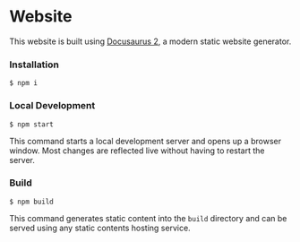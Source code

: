 # Website

This website is built using [Docusaurus 2](https://docusaurus.io/), a modern static website generator.

### Installation

```
$ npm i
```

### Local Development

```
$ npm start
```

This command starts a local development server and opens up a browser window. Most changes are reflected live without
having to restart the server.

### Build

```
$ npm build
```

This command generates static content into the `build` directory and can be served using any static contents hosting
service.
